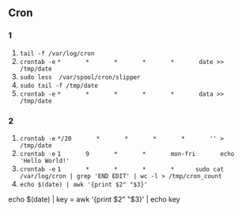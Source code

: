 ## Cron
### 1

1. `tail -f /var/log/cron`
2. `crontab -e` `*       *       *       *       *       date >> /tmp/date`
3. `sudo less  /var/spool/cron/slipper`
4. `sudo tail -f /tmp/date`
5. `crontab -e` `*       *       *       *       *       data >> /tmp/date`

### 2

1. `crontab -e` `*/20       *       *       *       *       '' > /tmp/date`
2. `crontab -e` `1       9       *       *       mon-fri       echo 'Hello World!'`
3. `crontab -e` `1       *       *       *       *      sudo cat /var/log/cron | grep 'END EDIT' | wc -l > /tmp/cron_count`
4. `echo $(date) | awk '{print $2" "$3}'`

echo $(date) | key = awk '{print $2" "$3}' | echo key
